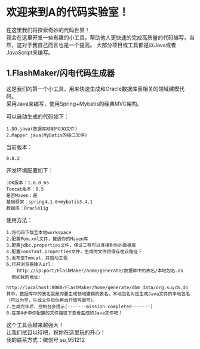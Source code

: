 欢迎来到A的代码实验室！
========
在这里我们将探索奇妙的代码世界！<br>
我会在这里开发一些有趣的小工具，帮助他人更快速的完成高质量的代码编写，当然，这对于我自己而言也是一个提高。
大部分项目或工具都是以Java或者JavaScript来编写。

1.FlashMaker/闪电代码生成器
--------
这是我们的第一个小工具，用来快速生成和Oracle数据库表相关的领域建模代码。<br>
采用Java来编写，使用Spring+Mybatis的经典MVC架构。<br>

可以自动生成的代码如下：<br>

    1.DO.java(数据库映射POJO文件)
    2.Mapper.java(MyBatis的接口文件)
    
当前版本：<br>

    0.0.2

开发环境配置如下：<br>

    JDK版本：1.8.0_65
    Tomcat版本：8.5
    是否Maven：是
    基础框架：spring4.1.6+mybatis3.4.1
    数据库：Oracle11g

使用方法：<br>

    1.将代码下载至本地workspace
    2.配置Pom.xml文件，接通你的Maven库
    3.配置jdbc.properties文件，保证工程可以连接到你的数据库
    4.配置constant.properties文件，生成的文件将保存在该路径下
    5.发布至Tomcat，并启动工程
    6.打开浏览器输入url：
        http://ip:port/FlashMaker/home/generate/数据库中的表名/本地包名.do
      例如我的地址:
        http://localhost:8080/FlashMaker/home/generate/dbm_data/org.suych.do
    其中，数据库中的表名就是你要生成领域建模的表名，本地包名对应生成Java文件的本地包名（可以为空，生成文件后你再自行填写即可）。
    7.生成完毕后，控制台会提示(-------mission completed-------)
    8.在第4步中你配置的文件路径下查看生成的Java文件吧！

这个工具会越来越强大！<br>
让我们拭目以待吧，祝你在这里玩的开心！<br>
我的联系方式：微信号 su_951212
